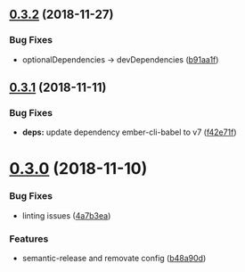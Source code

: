 ## [0.3.2](https://github.com/mike-north/ember-windoc/compare/v0.3.1...v0.3.2) (2018-11-27)


### Bug Fixes

* optionalDependencies -> devDependencies ([b91aa1f](https://github.com/mike-north/ember-windoc/commit/b91aa1f))

## [0.3.1](https://github.com/mike-north/ember-windoc/compare/v0.3.0...v0.3.1) (2018-11-11)


### Bug Fixes

* **deps:** update dependency ember-cli-babel to v7 ([f42e71f](https://github.com/mike-north/ember-windoc/commit/f42e71f))

# [0.3.0](https://github.com/mike-north/ember-windoc/compare/v0.2.0...v0.3.0) (2018-11-10)


### Bug Fixes

* linting issues ([4a7b3ea](https://github.com/mike-north/ember-windoc/commit/4a7b3ea))


### Features

* semantic-release and removate config ([b48a90d](https://github.com/mike-north/ember-windoc/commit/b48a90d))
